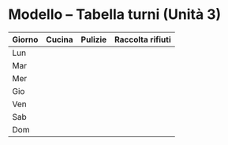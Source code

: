 # Modello – Tabella turni (Unità 3)

| Giorno | Cucina        | Pulizie       | Raccolta rifiuti |
|--------|---------------|---------------|------------------|
| Lun    |               |               |                  |
| Mar    |               |               |                  |
| Mer    |               |               |                  |
| Gio    |               |               |                  |
| Ven    |               |               |                  |
| Sab    |               |               |                  |
| Dom    |               |               |                  |